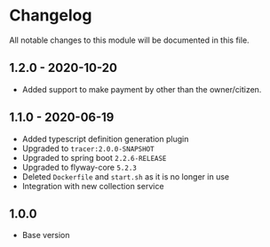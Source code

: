 

# Changelog
All notable changes to this module will be documented in this file.

## 1.2.0 - 2020-10-20
- Added support to make payment by other than the owner/citizen.

## 1.1.0 - 2020-06-19
- Added typescript definition generation plugin
- Upgraded to `tracer:2.0.0-SNAPSHOT`
- Upgraded to spring boot `2.2.6-RELEASE`
- Upgraded to flyway-core `5.2.3`
- Deleted `Dockerfile` and `start.sh` as it is no longer in use
- Integration with new collection service

## 1.0.0

- Base version
